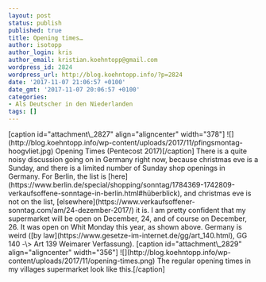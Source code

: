 ```yaml
---
layout: post
status: publish
published: true
title: Opening times…
author: isotopp
author_login: kris
author_email: kristian.koehntopp@gmail.com
wordpress_id: 2824
wordpress_url: http://blog.koehntopp.info/?p=2824
date: '2017-11-07 21:06:57 +0100'
date_gmt: '2017-11-07 20:06:57 +0100'
categories:
- Als Deutscher in den Niederlanden
tags: []
---
```

<p>[caption id="attachment\_2827" align="aligncenter" width="378"] ![](http://blog.koehntopp.info/wp-content/uploads/2017/11/pfingsmontag-hoogvliet.jpg) Opening Times (Pentecost 2017)[/caption] There is a quite noisy discussion going on in Germany right now, because christmas eve is a Sunday, and there is a limited number of Sunday shop openings in Germany. For Berlin, the list is [here](https://www.berlin.de/special/shopping/sonntag/1784369-1742809-verkaufsoffene-sonntage-in-berlin.html#hüberblick), and christmas eve is not on the list, [elsewhere](https://www.verkaufsoffener-sonntag.com/am/24-dezember-2017/) it is.<!--more--> I am pretty confident that my supermarket will be open on December, 24, and of course on December, 26. It was open on Whit Monday this year, as shown above. Germany is weird ([by law](https://www.gesetze-im-internet.de/gg/art_140.html), GG 140 -\> Art 139 Weimarer Verfassung). [caption id="attachment\_2829" align="aligncenter" width="356"] ![](http://blog.koehntopp.info/wp-content/uploads/2017/11/opening-times.png) The regular opening times in my villages supermarket look like this.[/caption]</p>
